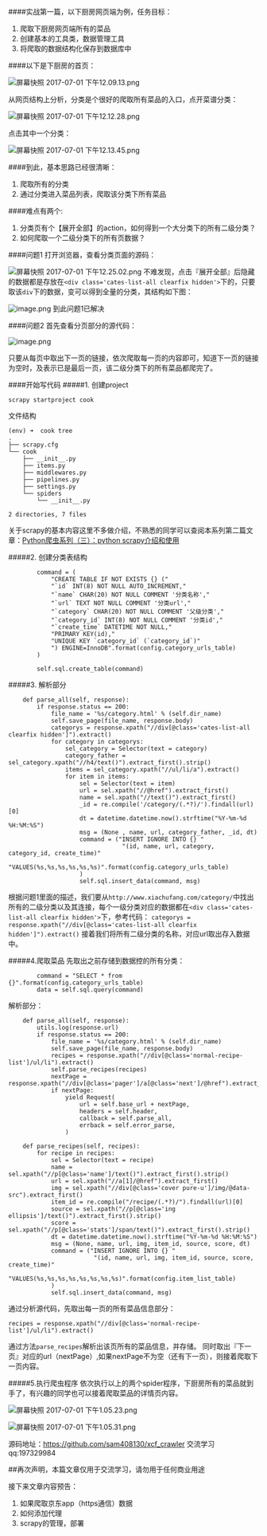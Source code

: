 ####实战第一篇，以下厨房网页端为例，任务目标：
1. 爬取下厨房网页端所有的菜品
2. 创建基本的工具类，数据管理工具
3. 将爬取的数据结构化保存到数据库中

####以下是下厨房的首页：

![屏幕快照 2017-07-01 下午12.09.13.png](http://upload-images.jianshu.io/upload_images/1224641-1dbbd1af2a6eb496.png?imageMogr2/auto-orient/strip%7CimageView2/2/w/1240)

从网页结构上分析，分类是个很好的爬取所有菜品的入口，点开菜谱分类：

![屏幕快照 2017-07-01 下午12.12.28.png](http://upload-images.jianshu.io/upload_images/1224641-1afb5b5b0f3ef9d4.png?imageMogr2/auto-orient/strip%7CimageView2/2/w/1240)

点击其中一个分类：

![屏幕快照 2017-07-01 下午12.13.45.png](http://upload-images.jianshu.io/upload_images/1224641-d36a2fe8b147c10c.png?imageMogr2/auto-orient/strip%7CimageView2/2/w/1240)

####到此，基本思路已经很清晰：
1. 爬取所有的分类
2. 通过分类进入菜品列表，爬取该分类下所有菜品

####难点有两个:
1. 分类页有个【展开全部】的action，如何得到一个大分类下的所有二级分类？
2. 如何爬取一个二级分类下的所有页数据？

####问题1
打开浏览器，查看分类页面的源码：

![屏幕快照 2017-07-01 下午12.25.02.png](http://upload-images.jianshu.io/upload_images/1224641-6d604381ccac11fc.png?imageMogr2/auto-orient/strip%7CimageView2/2/w/1240)
不难发现，点击『展开全部』后隐藏的数据都是存放在```<div class='cates-list-all clearfix hidden'>```下的，只要取该```div```下的数据，变可以得到全量的分类，其结构如下图：

![image.png](http://upload-images.jianshu.io/upload_images/1224641-10541919468db96a.png?imageMogr2/auto-orient/strip%7CimageView2/2/w/1240)
到此问题1已解决

####问题2
首先查看分页部分的源代码：

![image.png](http://upload-images.jianshu.io/upload_images/1224641-2f70e746a454d90f.png?imageMogr2/auto-orient/strip%7CimageView2/2/w/1240)

只要从每页中取出下一页的链接，依次爬取每一页的内容即可，知道下一页的链接为空时，及表示已是最后一页，该二级分类下的所有菜品都爬完了。


####开始写代码
#####1. 创建project
```
scrapy startproject cook
```

文件结构
```
(env) ➜  cook tree
.
├── scrapy.cfg
└── cook
    ├── __init__.py
    ├── items.py
    ├── middlewares.py
    ├── pipelines.py
    ├── settings.py
    └── spiders
        └── __init__.py

2 directories, 7 files
```
关于scrapy的基本内容这里不多做介绍，不熟悉的同学可以查阅本系列第二篇文章：[Python爬虫系列（三）：python scrapy介绍和使用](http://www.jianshu.com/p/bf4198b224be)


#####2. 创建分类表结构
```
        command = (
            "CREATE TABLE IF NOT EXISTS {} ("
            "`id` INT(8) NOT NULL AUTO_INCREMENT,"
            "`name` CHAR(20) NOT NULL COMMENT '分类名称',"
            "`url` TEXT NOT NULL COMMENT '分类url',"
            "`category` CHAR(20) NOT NULL COMMENT '父级分类',"
            "`category_id` INT(8) NOT NULL COMMENT '分类id',"
            "`create_time` DATETIME NOT NULL,"
            "PRIMARY KEY(id),"
            "UNIQUE KEY `category_id` (`category_id`)"
            ") ENGINE=InnoDB".format(config.category_urls_table)
        )

        self.sql.create_table(command)
```

#####3. 解析部分
```
    def parse_all(self, response):
        if response.status == 200:
            file_name = '%s/category.html' % (self.dir_name)
            self.save_page(file_name, response.body)
            categorys = response.xpath("//div[@class='cates-list-all clearfix hidden']").extract()
            for category in categorys:
                sel_category = Selector(text = category)
                category_father = sel_category.xpath("//h4/text()").extract_first().strip()
                items = sel_category.xpath("//ul/li/a").extract()
                for item in items:
                    sel = Selector(text = item)
                    url = sel.xpath("//@href").extract_first()
                    name = sel.xpath("//text()").extract_first()
                    _id = re.compile('/category/(.*?)/').findall(url)[0]
                    dt = datetime.datetime.now().strftime("%Y-%m-%d %H:%M:%S")
                    msg = (None , name, url, category_father, _id, dt)
                    command = ("INSERT IGNORE INTO {} "
                                "(id, name, url, category, category_id, create_time)"
                                "VALUES(%s,%s,%s,%s,%s,%s)".format(config.category_urls_table)
                    )
                    self.sql.insert_data(command, msg)
```
根据问题1里面的描述，我们要从```http://www.xiachufang.com/category/```中找出所有的二级分类以及其连接，每个一级分类对应的数据都在```<div class='cates-list-all clearfix hidden'>```下，参考代码：
```categorys = response.xpath("//div[@class='cates-list-all clearfix hidden']").extract()```
接着我们将所有二级分类的名称，对应url取出存入数据中。

#####4.爬取菜品
先取出之前存储到数据控的所有分类：
```
        command = "SELECT * from {}".format(config.category_urls_table)
        data = self.sql.query(command)
```
解析部分：
```
    def parse_all(self, response):
        utils.log(response.url)
        if response.status == 200:
            file_name = '%s/category.html' % (self.dir_name)
            self.save_page(file_name, response.body)
            recipes = response.xpath("//div[@class='normal-recipe-list']/ul/li").extract()
            self.parse_recipes(recipes)
            nextPage = response.xpath("//div[@class='pager']/a[@class='next']/@href").extract_first()
            if nextPage:
                yield Request(
                    url = self.base_url + nextPage,
                    headers = self.header,
                    callback = self.parse_all,
                    errback = self.error_parse,
                )

    def parse_recipes(self, recipes):
        for recipe in recipes:
            sel = Selector(text = recipe)
            name = sel.xpath("//p[@class='name']/text()").extract_first().strip()
            url = sel.xpath("//a[1]/@href").extract_first()
            img = sel.xpath("//div[@class='cover pure-u']/img/@data-src").extract_first()
            item_id = re.compile("/recipe/(.*?)/").findall(url)[0]
            source = sel.xpath("//p[@class='ing ellipsis']/text()").extract_first().strip()
            score = sel.xpath("//p[@class='stats']/span/text()").extract_first().strip()
            dt = datetime.datetime.now().strftime("%Y-%m-%d %H:%M:%S")
            msg = (None, name, url, img, item_id, source, score, dt)
            command = ("INSERT IGNORE INTO {} "
                        "(id, name, url, img, item_id, source, score, create_time)"
                        "VALUES(%s,%s,%s,%s,%s,%s,%s,%s)".format(config.item_list_table)
            )
            self.sql.insert_data(command, msg)
```
通过分析源代码，先取出每一页的所有菜品信息部分：
```
recipes = response.xpath("//div[@class='normal-recipe-list']/ul/li").extract()
```
通过方法```parse_recipes```解析出该页所有的菜品信息，并存储。
同时取出『下一页』对应的url（nextPage）,如果nextPage不为空（还有下一页），则接着爬取下一页内容。

#####5.执行爬虫程序
依次执行以上的两个spider程序，下厨房所有的菜品就到手了，有兴趣的同学也可以接着爬取菜品的详情页内容。

![屏幕快照 2017-07-01 下午1.05.23.png](http://upload-images.jianshu.io/upload_images/1224641-58974433dba48a82.png?imageMogr2/auto-orient/strip%7CimageView2/2/w/1240)


![屏幕快照 2017-07-01 下午1.05.31.png](http://upload-images.jianshu.io/upload_images/1224641-6b20d21815c67395.png?imageMogr2/auto-orient/strip%7CimageView2/2/w/1240)


源码地址：https://github.com/sam408130/xcf_crawler
交流学习qq:197329984

##再次声明，本篇文章仅用于交流学习，请勿用于任何商业用途

接下来文章内容预告：
1. 如果爬取京东app（https通信）数据
2. 如何添加代理
3. scrapy的管理，部署